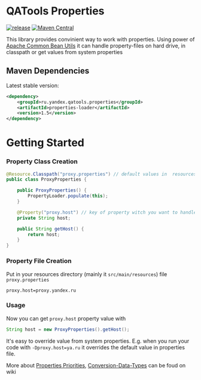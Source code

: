 # QATools Properties

[![release](http://github-release-version.herokuapp.com/github/yandex-qatools/properties/release.svg?style=flat)](https://github.com/yandex-qatools/properties/releases/latest)
[![Maven Central](https://maven-badges.herokuapp.com/maven-central/ru.yandex.qatools.properties/properties-loader/badge.svg?style=flat)](https://maven-badges.herokuapp.com/maven-central/ru.yandex.qatools.properties/properties-loader)  

This library provides convinient way to work with properties. Using power of [Apache Common Bean Utils](http://commons.apache.org/proper/commons-beanutils/) it can handle property-files on hard drive, in classpath or get values from system properties

## Maven Dependencies

Latest stable version:
```xml
<dependency>
    <groupId>ru.yandex.qatools.properties</groupId>
    <artifactId>properties-loader</artifactId>
    <version>1.5</version>
</dependency>
```

# Getting Started

### Property Class Creation

```java
@Resource.Classpath("proxy.properties") // default values in  resources/proxy.properties
public class ProxyProperties {

    public ProxyProperties() {
        PropertyLoader.populate(this); 
    }

    @Property("proxy.host") // key of property witch you want to handle
    private String host;

    public String getHost() {
        return host;
    }
}
```

### Property File Creation

Put in your resources directory (mainly it `src/main/resources`) file `proxy.properties`

```properties
proxy.host=proxy.yandex.ru
```

### Usage

Now you can get `proxy.host` property value with  

```java
String host = new ProxyProperties().getHost();
```

It's easy to override value from system properties. E.g. when you run your code with `-Dproxy.host=ya.ru` it overrides the default value in properties file.

More about [Properties Priorities](https://github.com/yandex-qatools/properties/wiki/Properties-Priorities), [Conversion-Data-Types](https://github.com/yandex-qatools/properties/wiki/Conversion-Data-Types) can be foud on wiki

